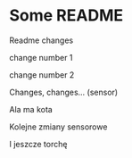# Some README

Readme changes

change number 1

change number 2

Changes, changes... (sensor)


Ala ma kota

Kolejne zmiany sensorowe

I jeszcze torchę